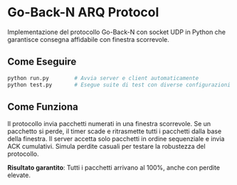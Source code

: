 # Go-Back-N ARQ Protocol

Implementazione del protocollo Go-Back-N con socket UDP in Python che garantisce consegna affidabile con finestra scorrevole.

## Come Eseguire

```bash
python run.py        # Avvia server e client automaticamente
python test.py       # Esegue suite di test con diverse configurazioni
```

## Come Funziona

Il protocollo invia pacchetti numerati in una finestra scorrevole. Se un pacchetto si perde, il timer scade e ritrasmette tutti i pacchetti dalla base della finestra. Il server accetta solo pacchetti in ordine sequenziale e invia ACK cumulativi. Simula perdite casuali per testare la robustezza del protocollo.

**Risultato garantito**: Tutti i pacchetti arrivano al 100%, anche con perdite elevate.